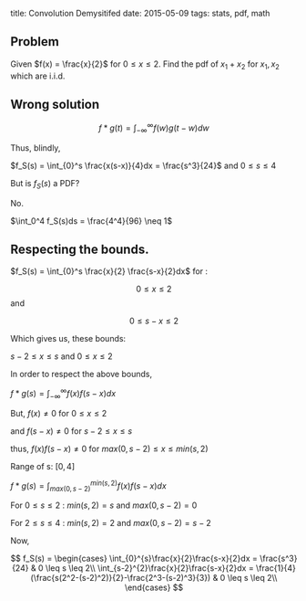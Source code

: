 title: Convolution Demysitifed
date: 2015-05-09
tags: stats, pdf, math

## Problem

Given $f(x) = \frac{x}{2}$ for $0 \leq x \leq 2$. Find the pdf of $x_1+x_2$
for $x_1,x_2$ which are i.i.d.

## Wrong solution


$$ 
f*g(t) = \int_{-\infty}^{\infty} f(w)g(t-w)dw
$$

Thus, blindly,

$f_S(s) = \int_{0}^s \frac{x(s-x)}{4}dx = \frac{s^3}{24}$ and $0 \leq s \leq 4$

But is $f_S(s)$ a PDF? 

No.

$\int_0^4 f_S(s)ds = \frac{4^4}{96} \neq 1$

## Respecting the bounds.

$f_S(s) = \int_{0}^s \frac{x}{2} \frac{s-x}{2}dx$ for :

$$
0 \leq x \leq 2
$$
and

$$
0 \leq s-x \leq 2
$$

Which gives us, these bounds:

$s-2 \leq x \leq s$ and $0 \leq x \leq 2$

In order to respect the above bounds,

$f*g(s) = \int_{-\infty}^{\infty}f(x)f(s-x)dx$

But, $f(x) \neq 0$ for $0 \leq x \leq 2$

and $f(s-x) \neq 0$ for $s-2 \leq x \leq s$

thus, $f(x)f(s-x) \neq 0$ for $max(0,s-2) \leq x \leq min(s,2)$



Range of s: $[0,4]$


$f*g(s) = \int_{max(0,s-2)}^{min(s,2)}f(x)f(s-x)dx$

For $0 \leq s \leq 2$ :  $min(s,2)=s$ and $max(0,s-2)=0$

For $2 \leq s \leq 4$ : $min(s,2)=2$ and $max(0,s-2)=s-2$


Now,

$$
f_S(s) = \begin{cases}
\int_{0}^{s}\frac{x}{2}\frac{s-x}{2}dx = \frac{s^3}{24}  & 0 \leq s \leq 2\\
\int_{s-2}^{2}\frac{x}{2}\frac{s-x}{2}dx = \frac{1}{4}(\frac{s(2^2-(s-2)^2)}{2}-\frac{2^3-(s-2)^3}{3})  & 0 \leq s \leq 2\\
\end{cases}
$$
